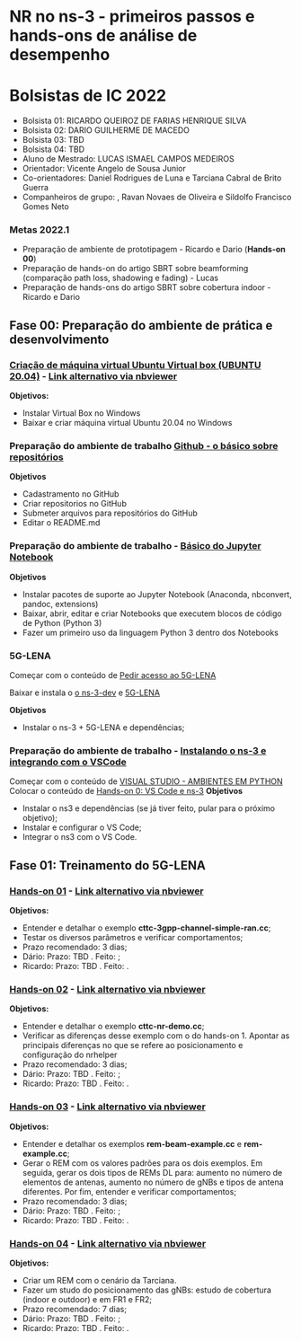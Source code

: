# NR no ns-3 - primeiros passos e hands-ons de análise de desempenho 

# Bolsistas de IC 2022
- Bolsista 01: RICARDO QUEIROZ DE FARIAS HENRIQUE SILVA
- Bolsista 02: DARIO GUILHERME DE MACEDO
- Bolsista 03: TBD
- Bolsista 04: TBD
- Aluno de Mestrado: LUCAS ISMAEL CAMPOS MEDEIROS
- Orientador: Vicente Angelo de Sousa Junior
- Co-orientadores: Daniel Rodrigues de Luna e Tarciana Cabral de Brito Guerra 
- Companheiros de grupo: , Ravan Novaes de Oliveira e Sildolfo Francisco Gomes Neto 

### Metas 2022.1
- Preparação de ambiente de prototipagem - Ricardo e Dario (**Hands-on 00**)
- Preparação de hands-on do artigo SBRT sobre beamforming (comparação path loss, shadowing e fading) - Lucas
- Preparação de hands-ons do artigo SBRT sobre cobertura indoor - Ricardo e Dario

## Fase 00: Preparação do ambiente de prática e desenvolvimento

### [Criação de máquina virtual Ubuntu Virtual box (UBUNTU 20.04)](https://github.com/vicentesousa/DCO2010_2022/blob/main/notebooks/H00_VM_VBox.ipynb)  - [Link alternativo via nbviewer](http://nbviewer.jupyter.org/github/vicentesousa/DCO2010_2022/blob/main/notebooks/H00_VM_VBox.ipynb)
**Objetivos:**
- Instalar Virtual Box no Windows
- Baixar e criar máquina virtual Ubuntu 20.04 no Windows

### Preparação do ambiente de trabalho [Github - o básico sobre repositórios](https://github.com/vicentesousa/2021_IC_Training/blob/main/fase_00/HD_01/f00_hd01.ipynb)
**Objetivos**
- Cadastramento no GitHub
- Criar repositorios no GitHub
- Submeter arquivos para repositórios do GitHub
- Editar o README.md

### Preparação do ambiente de trabalho - [Básico do Jupyter Notebook](https://github.com/vicentesousa/2021_IC_Training/blob/main/fase_00/HD_02/f00_hd02.ipynb)
**Objetivos**
- Instalar pacotes de suporte ao Jupyter Notebook (Anaconda, nbconvert, pandoc, extensions)
- Baixar, abrir, editar e criar Notebooks que executem blocos de código de Python (Python 3)
- Fazer um primeiro uso da linguagem Python 3 dentro dos Notebooks

### 5G-LENA
Começar com o conteúdo de [Pedir acesso ao 5G-LENA](https://5g-lena.cttc.es/download/)

Baixar e instala o [o ns-3-dev](https://gitlab.com/nsnam/ns-3-dev) e [5G-LENA](https://gitlab.com/cttc-lena/nr) 

**Objetivos**
- Instalar o ns-3 + 5G-LENA e dependências;

### Preparação do ambiente de trabalho - [Instalando o ns-3 e integrando com o VSCode](https://github.com/vicentesousa/2021_IC_Training/blob/main/fase_00/HD_03/f00_hd03.ipynb)
Começar com o conteúdo de [VISUAL STUDIO - AMBIENTES EM PYTHON](https://github.com/vicentesousa/DCO2004_2022/blob/main/notebooks/h01_utilizando_VisualStudio.ipynb)
Colocar o conteúdo de [Hands-on 0: VS Code e ns-3](https://github.com/vicentesousa/IC_LTE_ns3/blob/main/fase_01/HD_00/f01_hd00.ipynb)
**Objetivos**
- Instalar o ns3 e dependências (se já tiver feito, pular para o próximo objetivo);
- Instalar e configurar o VS Code;
- Integrar o ns3 com o VS Code.

## Fase 01: Treinamento do 5G-LENA 

### [Hands-on 01](https://github.com/vicentesousa/NR_IC_Training/blob/main/fase_01/HD_01/f01_hd01.ipynb)  - [Link alternativo via nbviewer](https://nbviewer.org/github/vicentesousa/NR_IC_Training/blob/main/fase_01/HD_01/f01_hd01.ipynb)
**Objetivos:**
- Entender e detalhar o exemplo **cttc-3gpp-channel-simple-ran.cc**;
- Testar os diversos parâmetros e verificar comportamentos;
- Prazo recomendado: 3 dias;
- Dário: Prazo: TBD . Feito: ;
- Ricardo: Prazo: TBD . Feito: .

### [Hands-on 02](https://github.com/vicentesousa/NR_IC_Training/blob/main/fase_01/HD_02/f01_h02.ipynb)  - [Link alternativo via nbviewer](https://nbviewer.org/github/vicentesousa/NR_IC_Training/blob/main/fase_01/HD_02/f01_h02.ipynb)
**Objetivos:**
- Entender e detalhar o exemplo **cttc-nr-demo.cc**;
- Verificar as diferenças desse exemplo com o do hands-on 1. Apontar as principais diferenças no que se refere ao posicionamento e configuração do nrhelper
- Prazo recomendado: 3 dias;
- Dário: Prazo: TBD . Feito: ;
- Ricardo: Prazo: TBD . Feito: .


### [Hands-on 03](https://github.com/vicentesousa/NR_IC_Training/blob/main/fase_01/HD_03/f01_h03.ipynb)  - [Link alternativo via nbviewer](https://nbviewer.org/github/vicentesousa/NR_IC_Training/blob/main/fase_01/HD_03/f01_h03.ipynb)
**Objetivos:**
- Entender e detalhar os exemplos **rem-beam-example.cc** e **rem-example.cc**;
- Gerar o REM com os valores padrões para os dois exemplos. Em seguida, gerar os dois tipos de REMs DL para: aumento no número de elementos de antenas, aumento no número de gNBs e tipos de antena diferentes. Por fim, entender e verificar comportamentos;
- Prazo recomendado: 3 dias;
- Dário: Prazo: TBD . Feito: ;
- Ricardo: Prazo: TBD . Feito: .

### [Hands-on 04]([https://github.com/vicentesousa/NR_IC_Training/blob/main/fase_01/HD_04/f01_h04.ipynb])  - [Link alternativo via nbviewer](https://nbviewer.org/github/vicentesousa/NR_IC_Training/blob/main/fase_01/HD_04/f01_h04.ipynb)
**Objetivos:**
- Criar um REM com o cenário da Tarciana.
- Fazer um studo do posicionamento das gNBs: estudo de cobertura (indoor e outdoor) e em FR1 e FR2;
- Prazo recomendado: 7 dias;
- Dário: Prazo: TBD . Feito: ;
- Ricardo: Prazo: TBD . Feito: .
